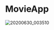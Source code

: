 # MovieApp

![20200630_003510](https://user-images.githubusercontent.com/43597558/86053736-fe5c0f80-ba69-11ea-8fc5-6e6c8bb053de.gif)
